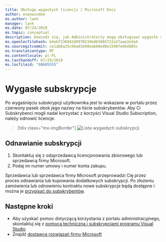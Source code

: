 ```yaml
---
title: Obsługa wygasłych licencji | Microsoft Docs
author: evanwindom
ms.author: lank
manager: lank
ms.date: 07/24/2019
ms.topic: conceptual
description: Dowiedz się, jak Administratorzy mogą obsługiwać wygasłe subskrypcje programu Visual Studio
ms.openlocfilehash: b4abf236842d9970234bdb5085722a27aae2e4a4
ms.sourcegitcommit: ce1ab8a25c66a83e60eab80ed8e1596fe66dd85c
ms.translationtype: MT
ms.contentlocale: pl-PL
ms.lasthandoff: 07/29/2019
ms.locfileid: "68605555"
---
```

# <a name="expired-subscriptions"></a>Wygasłe subskrypcje
Po wygaśnięciu subskrypcji użytkownika jest to wskazane w portalu przez czerwony pasek obok jego nazwy na liście subskrybentów. Aby Ci Subskrybenci mogli nadal korzystać z korzyści Visual Studio Subscription, należy odnowić licencje.
> [!div class="mx-imgBorder"]
> ![Lista wygasłych subskrypcji](_img/expired-subscriptions/expired-list.png)

## <a name="renew-subscriptions"></a>Odnawianie subskrypcji
1. Skontaktuj się z odsprzedawcą licencjonowania zbiorowego lub sprzedawcą firmy Microsoft.
2. Podaj im numer umowy i numer konta zakupu. 

Sprzedawca lub sprzedawca firmy Microsoft przeprowadzi Cię przez proces odnawiania lub kupowania dodatkowych subskrypcji. Po złożeniu zamówienia lub odnowieniu kontraktu nowe subskrypcje będą dostępne i można je [przypisać do subskrybentów](assign-license.md).

## <a name="next-steps"></a>Następne kroki
- Aby uzyskać pomoc dotyczącą korzystania z portalu administracyjnego, skontaktuj się z [pomocą techniczną i subskrypcjami programu Visual Studio](https://visualstudio.microsoft.com/support/support-overview-vs)
- Znajdź [dostawcę rozwiązań firmy Microsoft](https://www.microsoft.com/solution-providers/home)
